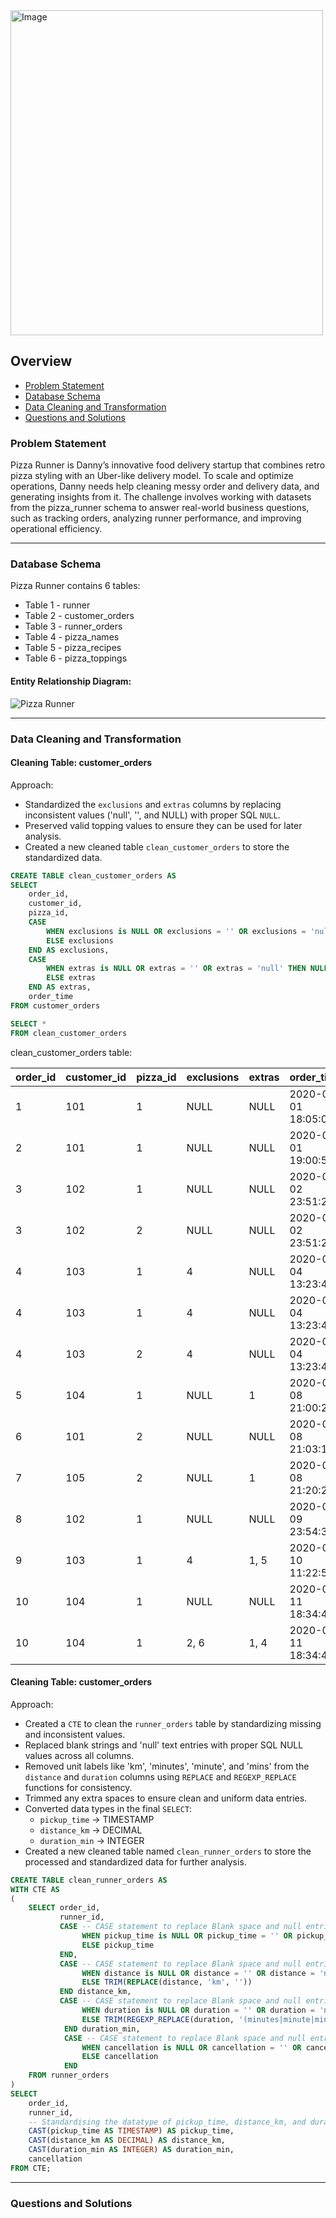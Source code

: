 <img src="https://8weeksqlchallenge.com/images/case-study-designs/2.png" alt=Image width=500 height=520>

## Overview
- [Problem Statement](#problem-statement)
- [Database Schema](#database-schema)
- [Data Cleaning and Transformation](#data-cleaning-and-transformation)
- [Questions and Solutions](#questions-and-solutions)

### Problem Statement

Pizza Runner is Danny’s innovative food delivery startup that combines retro pizza styling with an Uber-like delivery model. To scale and optimize operations, Danny needs help cleaning messy order and delivery data, and generating insights from it. The challenge involves working with datasets from the pizza_runner schema to answer real-world business questions, such as tracking orders, analyzing runner performance, and improving operational efficiency.

***

### Database Schema
Pizza Runner contains 6 tables:

- Table 1 - runner
- Table 2 - customer_orders
- Table 3 - runner_orders
- Table 4 - pizza_names
- Table 5 - pizza_recipes
- Table 6 - pizza_toppings

#### Entity Relationship Diagram:

![Pizza Runner](https://github.com/katiehuangx/8-Week-SQL-Challenge/assets/81607668/78099a4e-4d0e-421f-a560-b72e4321f530)

***

### Data Cleaning and Transformation

#### Cleaning Table: customer_orders

Approach:
- Standardized the `exclusions` and `extras` columns by replacing inconsistent values ('null', '', and NULL) with proper SQL `NULL`.
- Preserved valid topping values to ensure they can be used for later analysis.
- Created a new cleaned table `clean_customer_orders` to store the standardized data.

```sql
CREATE TABLE clean_customer_orders AS
SELECT 
	order_id,
	customer_id,
	pizza_id,
	CASE
		WHEN exclusions is NULL OR exclusions = '' OR exclusions = 'null' THEN NULL
		ELSE exclusions
	END AS exclusions,
	CASE 
		WHEN extras is NULL OR extras = '' OR extras = 'null' THEN NULL
		ELSE extras
	END AS extras,
	order_time
FROM customer_orders

SELECT *
FROM clean_customer_orders
```

clean_customer_orders table:

| order_id | customer_id | pizza_id | exclusions | extras |      order_time      |
|----------|-------------|----------|------------|--------|----------------------|
|         1|        	101|	       1| NULL	     | NULL  	| 2020-01-01 18:05:02  |
|         2|        	101|	       1| NULL	     | NULL   |	2020-01-01 19:00:52  |
|         3|        	102|       	 1|	NULL	     | NULL	  | 2020-01-02 23:51:23  |
|         3|        	102|         2|	NULL	     | NULL	  | 2020-01-02 23:51:23  |
|         4|        	103|       	 1|	4	         | NULL	  | 2020-01-04 13:23:46  |
|         4|        	103|         1|	4          | NULL	  | 2020-01-04 13:23:46  |
|         4|        	103|         2|	4	         | NULL   |	2020-01-04 13:23:46  |
|         5|         	104|         1|	NULL	     | 1	    | 2020-01-08 21:00:29  |
|         6|        	101|         2|	NULL	     | NULL	  | 2020-01-08 21:03:13  |
|         7|        	105|         2|	NULL	     | 1	    | 2020-01-08 21:20:29  |
|         8|        	102|       	 1|	NULL	     | NULL	  | 2020-01-09 23:54:33  |
|         9|        	103|         1|	4	         | 1, 5	  | 2020-01-10 11:22:59  |
|        10|        	104|         1|	NULL	     | NULL	  | 2020-01-11 18:34:49  |
|        10|        	104|         1|	2, 6	     | 1, 4	  | 2020-01-11 18:34:49  |


#### Cleaning Table: customer_orders

Approach:
- Created a `CTE` to clean the `runner_orders` table by standardizing missing and inconsistent values.
- Replaced blank strings and 'null' text entries with proper SQL NULL values across all columns.
- Removed unit labels like 'km', 'minutes', 'minute', and 'mins' from the `distance` and `duration` columns using `REPLACE` and `REGEXP_REPLACE` functions for consistency.
- Trimmed any extra spaces to ensure clean and uniform data entries.
- Converted data types in the final `SELECT`:
  	- `pickup_time` → TIMESTAMP
  	- `distance_km` → DECIMAL
    - `duration_min` → INTEGER
- Created a new cleaned table named `clean_runner_orders` to store the processed and standardized data for further analysis.

```sql
CREATE TABLE clean_runner_orders AS
WITH CTE AS 
( 
	SELECT order_id, 
		   runner_id, 
		   CASE -- CASE statement to replace Blank space and null entries to 'NULL' in pickup_time column 
		   		WHEN pickup_time is NULL OR pickup_time = '' OR pickup_time = 'null' THEN NULL 
		   		ELSE pickup_time 
		   END, 
		   CASE -- CASE statement to replace Blank space and null entries to 'NULL' and removing the unit in distance column 
		   		WHEN distance is NULL OR distance = '' OR distance = 'null' THEN NULL 
		   		ELSE TRIM(REPLACE(distance, 'km', '')) 
		   END distance_km, 
		   CASE -- CASE statement to replace Blank space and null entries to 'NULL' and removing the unit in duration column 
		   		WHEN duration is NULL OR duration = '' OR duration = 'null' THEN NULL 
				ELSE TRIM(REGEXP_REPLACE(duration, '(minutes|minute|mins)', '', 'gi')) 
			END duration_min, 
			CASE -- CASE statement to replace Blank space and null entries to 'NULL' in cancellation column 
				WHEN cancellation is NULL OR cancellation = '' OR cancellation = 'null' THEN NULL 
				ELSE cancellation 
			END 
	FROM runner_orders
) 
SELECT 
	order_id, 
	runner_id, 
	-- Standardising the datatype of pickup_time, distance_km, and duration_min columns 
	CAST(pickup_time AS TIMESTAMP) AS pickup_time, 
	CAST(distance_km AS DECIMAL) AS distance_km, 
	CAST(duration_min AS INTEGER) AS duration_min, 
	cancellation 
FROM CTE;
```

***

### Questions and Solutions


